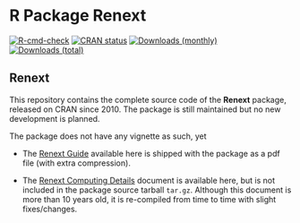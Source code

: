 R Package Renext
================

<!-- badges: start -->

[![R-cmd-check](https://github.com/IRSN/Renext/actions/workflows/check.yml/badge.svg)](https://github.com/IRSN/Renext/actions/workflows/check.yml)
[![CRAN
status](https://www.r-pkg.org/badges/version/Renext)](https://cran.r-project.org/package=Renext)
[![Downloads
(monthly)](https://cranlogs.r-pkg.org/badges/Renext?color=brightgreen)](https://cran.r-project.org/package=Renext)
[![Downloads
(total)](https://cranlogs.r-pkg.org/badges/grand-total/Renext?color=brightgreen)](https://cran.r-project.org/package=Renext)

<!-- badges: end -->
<!-- README.md is generated from README.Rmd. Please edit htat file -->

## Renext

This repository contains the complete source code of the **Renext**
package, released on CRAN since 2010. The package is still maintained
but no new development is planned.

The package does not have any vignette as such, yet

- The [Renext
  Guide](https://github.com/IRSN/Renext/blob/main/inst/doc/RenextGuide.pdf)
  available here is shipped with the package as a pdf file (with extra
  compression).

- The [Renext Computing
  Details](https://github.com/IRSN/Renext/blob/main/inst/computing/RenextCompDet.pdf)
  document is available here, but is not included in the package source
  tarball `tar.gz`. Although this document is more than 10 years old, it
  is re-compiled from time to time with slight fixes/changes.
